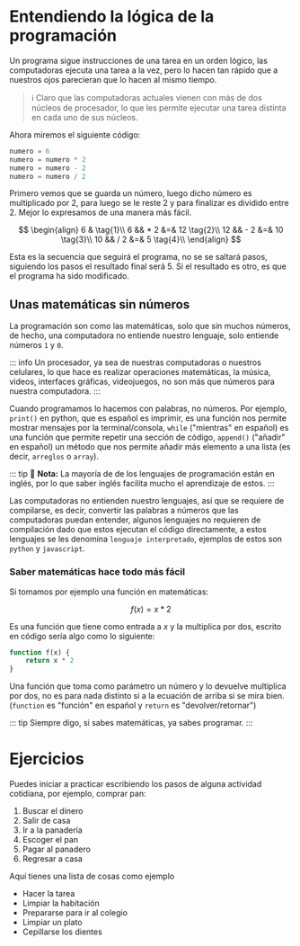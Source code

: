 # Entendiendo la lógica de la programación

Un programa sigue instrucciones de una tarea en un orden lógico, las computadoras ejecuta una tarea a la vez, pero lo hacen tan rápido que a nuestros ojos parecieran que lo hacen al mismo tiempo.

> :information_source: Claro que las computadoras actuales vienen con más de dos núcleos de procesador, lo que les permite ejecutar una tarea distinta en cada uno de sus núcleos.

Ahora miremos el siguiente código:
```python
numero = 6
numero = numero * 2
numero = numero - 2
numero = numero / 2
```

Primero vemos que se guarda un número, luego dicho número es multiplicado por 2, para luego se le reste 2 y para finalizar es dividido entre 2. Mejor lo expresamos de una manera más fácil.

$$
\begin{align}
6 & \tag{1}\\
6 && * 2 &=& 12 \tag{2}\\
12 && - 2 &=& 10 \tag{3}\\
10 && / 2 &=& 5 \tag{4}\\
\end{align}
$$

Esta es la secuencia que seguirá el programa, no se se saltará pasos, siguiendo los pasos el resultado final será 5. Si el resultado es otro, es que el programa ha sido modificado.

## Unas matemáticas sin números

La programación son como las matemáticas, solo que sin muchos números, de hecho, una computadora no entiende nuestro lenguaje, solo entiende números `1` y `0`.

::: info
Un procesador, ya sea de nuestras computadoras o nuestros celulares, lo que hace es realizar operaciones matemáticas, la música, videos, interfaces gráficas, videojuegos, no son más que números para nuestra computadora.
:::

Cuando programamos lo hacemos con palabras, no números. Por ejemplo, `print()` en python, que es español es imprimir, es una función nos permite mostrar mensajes por la terminal/consola, `while` ("mientras" en español) es una función que permite repetir una sección de código, `append()` ("añadir" en español) un método que nos permite añadir más elemento a una lista (es decir, `arreglos` o `array`).

::: tip :memo: **Nota:**
La mayoría de de los lenguajes de programación están en inglés, por lo que saber inglés facilita mucho el aprendizaje de estos.
:::

Las computadoras no entienden nuestro lenguajes, así que se requiere de compilarse, es decir, convertir las palabras a números que las computadoras puedan entender, algunos lenguajes no requieren de compilación dado que estos ejecutan el código directamente, a estos lenguajes se les denomina `lenguaje interpretado`, ejemplos de estos son `python` y `javascript`.

### Saber matemáticas hace todo más fácil

Si tomamos por ejemplo una función en matemáticas:

$$
f(x) = x * 2
$$

Es una función que tiene como entrada a $x$ y la multiplica por dos, escrito en código sería algo como lo siguiente:

```javascript
function f(x) {
    return x * 2
}
```

Una función que toma como parámetro un número y lo devuelve multiplica por dos, no es para nada distinto si a la ecuación de arriba si se mira bien. (`function` es "función" en español y `return` es "devolver/retornar")

::: tip
Siempre digo, si sabes matemáticas, ya sabes programar.
:::

# Ejercicios

Puedes iniciar a practicar escribiendo los pasos de alguna actividad cotidiana, por ejemplo, comprar pan:

1. Buscar el dinero
2. Salir de casa
3. Ir a la panadería
4. Escoger el pan
5. Pagar al panadero
6. Regresar a casa

Aquí tienes una lista de cosas como ejemplo

- Hacer la tarea
- Limpiar la habitación
- Prepararse para ir al colegio
- Limpiar un plato
- Cepillarse los dientes